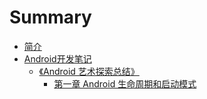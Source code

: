 # Summary

* [简介](README.md)
* [Android开发笔记](androidkai-fa-bi-ji.md)
  * [《Android 艺术探索总结》](androidkai-fa-bi-ji/android-yi-zhu-tan-suo-zong-jie-300b.md)
    * [第一章 Android 生命周期和启动模式](androidkai-fa-bi-ji/android-yi-zhu-tan-suo-zong-jie-300b/di-yi-zhang-android-sheng-ming-zhou-qi-he-qi-dong-mo-shi.md)

